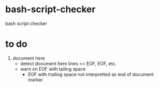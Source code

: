 # bash-script-checker
bash script checker

# to do
1. document here
   + detect document here lines << EOF, EOF, etc.
   + warn on EOF with tailing space
      + EOF with trailing space not interpretted as end of document marker
